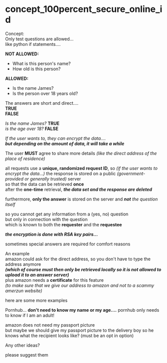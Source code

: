 # concept_100percent_secure_online_id
Concept:  
Only test questions are allowed...  
like python if statements....  

**NOT ALLOWED:**

 * What is this person's name?
 * How old is this person?

**ALLOWED:**

 * Is the name James?
 * Is the person over 18 years old?
 
 The answers are short and direct....  
**TRUE**  
**FALSE**  

 _Is the name James?_ **TRUE**  
 _is the age over 18?_ **FALSE**
 
_If the user wants to, they can encrypt the data...._  
_**but depending on the amount of data, it will take a while**_

The user **MUST** agree to share more details _(like the direct address of the place of residence)_  


all requests use a **unique, randomized request ID**, so _(if the user wants to encrypt the data...)_ the response is stored on a public _(government-provided or generally trusted)_ server   
so that the data can be retrieved **once**  
after the **one-time** retrieval, **_the data set and the response are deleted_**  

furthermore, **only the answer** is stored on the server and _**not** the question itself_  

so you cannot get any information from a (yes, no) question  
but only in connection with the question  
which is known to both the **requester** and the **requestee**

**_the encryption is done with RSA key pairs..._**  

sometimes special answers are required for comfort reasons  

An example  
amazon could ask for the direct address, so you don't have to type the address anymore  
_**(which of course must then only be retrieved locally so it is not allowed to upload it to an answer server)**_  
plus amazon needs a **certificate** for this feature  
_(to make sure that we give our address to amazon and not to a scammy amerzun website)_



here are some more examples  


Pornhub...
**don't need to know my name or my age....**
pornhub only needs to know if I am an adult!


amazon does not need my passport picture  
but maybe we should give my passport picture to the delivery boy
so he knows what the recipient looks like? (must be an opt in option)



Any other ideas?

please suggest them

